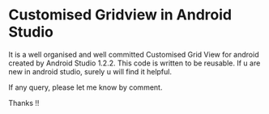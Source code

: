 # Customised Gridview in Android Studio
It is a well organised and well committed Customised Grid View for android created by Android Studio 1.2.2. This code is written to be reusable. If u are new in android studio, surely u will find it helpful.

If any query, please let me know by comment.

Thanks !!
